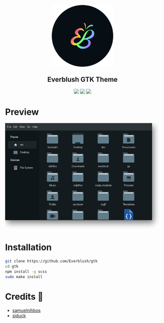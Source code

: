 <div align="center">
<img align="center" src="https://github.com/Everblush/assets/blob/main/logo.png" style="height: 200px; width: 200px;" alt="logo"> 
</div> 

<h2 align="center"> Everblush GTK Theme</h2>

<p align="center">
<img src="https://img.shields.io/github/stars/Everblush/gtk?color=e5c76b&labelColor=22292b&style=for-the-badge">
<img src="https://img.shields.io/static/v1?label=license&message=MIT&color=8ccf7e&labelColor=22292b&style=for-the-badge">
<img src="https://img.shields.io/github/forks/Everblush/gtk?color=e74c4c&labelColor=1b2224&style=for-the-badge">
</p>

# Preview
<p align="center"> 
  <img src="https://raw.githubusercontent.com/Everblush/assets/main/gtk/screenshot.png">
</p> 

# Installation 
```sh 
git clone https://github.com/Everblush/gtk
cd gtk
npm install -g scss
sudo make install
```

# Credits 💝 
- [samuelnihbos](https://github.com/samuelnihbos)
- [siduck](https://github.com/siduck)

